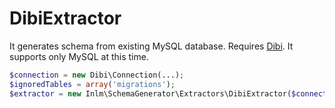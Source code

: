 
# DibiExtractor

It generates schema from existing MySQL database. Requires [Dibi](https://dibiphp.com). It supports only MySQL at this time.

```php
$connection = new Dibi\Connection(...);
$ignoredTables = array('migrations');
$extractor = new Inlm\SchemaGenerator\Extractors\DibiExtractor($connection, $ignoredTables);
```
